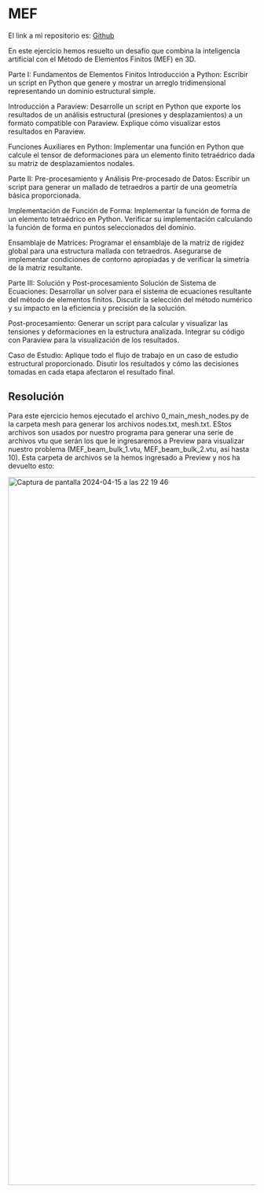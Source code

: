 # MEF

El link a mi repositorio es: [Github](https://github.com/crltsnch/MEF)

En este ejercicio hemos resuelto un desafío que combina la inteligencia artificial con el Método de Elementos Finitos (MEF) en 3D.

Parte I: Fundamentos de Elementos Finitos
Introducción a Python: Escribir un script en Python que genere y mostrar un arreglo tridimensional representando un dominio estructural simple.

Introducción a Paraview: Desarrolle un script en Python que exporte los resultados de un análisis estructural (presiones y desplazamientos) a un formato compatible con Paraview. Explique cómo visualizar estos resultados en Paraview.

Funciones Auxiliares en Python: Implementar una función en Python que calcule el tensor de deformaciones para un elemento finito tetraédrico dada su matriz de desplazamientos nodales.

Parte II: Pre-procesamiento y Análisis
Pre-procesado de Datos: Escribir un script para generar un mallado de tetraedros a partir de una geometría básica proporcionada.

Implementación de Función de Forma: Implementar la función de forma de un elemento tetraédrico en Python. Verificar su implementación calculando la función de forma en puntos seleccionados del dominio.

Ensamblaje de Matrices: Programar el ensamblaje de la matriz de rigidez global para una estructura mallada con tetraedros. Asegurarse de implementar condiciones de contorno apropiadas y de verificar la simetría de la matriz resultante.

Parte III: Solución y Post-procesamiento
Solución de Sistema de Ecuaciones: Desarrollar un solver para el sistema de ecuaciones resultante del método de elementos finitos. Discutir la selección del método numérico y su impacto en la eficiencia y precisión de la solución.

Post-procesamiento: Generar un script para calcular y visualizar las tensiones y deformaciones en la estructura analizada. Integrar su código con Paraview para la visualización de los resultados.

Caso de Estudio: Aplique todo el flujo de trabajo en un caso de estudio estructural proporcionado. Disutir los resultados y cómo las decisiones tomadas en cada etapa afectaron el resultado final.

## Resolución
Para este ejercicio hemos ejecutado el archivo 0_main_mesh_nodes.py de la carpeta mesh para generar los archivos nodes.txt, mesh.txt. EStos archivos son usados por nuestro programa para generar una serie de archivos vtu que serán los que le ingresaremos a Preview para visualizar nuestro problema (MEF_beam_bulk_1.vtu, MEF_beam_bulk_2.vtu, así hasta 10). Esta carpeta de archivos se la hemos ingresado a Preview y nos ha devuelto esto:

 
<img width="1440" alt="Captura de pantalla 2024-04-15 a las 22 19 46" src="https://github.com/crltsnch/Elementos-finitos/assets/91721777/f769972e-db69-4550-9137-b9ecbe59287b">


